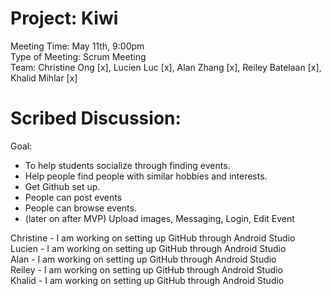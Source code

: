 # Project: Kiwi
Meeting Time: May 11th, 9:00pm <br />
Type of Meeting: Scrum Meeting <br />
Team: Christine Ong [x], Lucien Luc [x], Alan Zhang [x], Reiley Batelaan [x], Khalid Mihlar [x] <br />
# Scribed Discussion: 
Goal: <br />
- To help students socialize through finding events. <br />
- Help people find people with similar hobbies and interests. <br />
- Get Github set up.
- People can post events <br />
- People can browse events. <br />
- (later on after MVP) Upload images, Messaging, Login, Edit Event <br />

Christine - I am working on setting up GitHub through Android Studio <br />
Lucien - I am working on setting up GitHub through Android Studio <br />
Alan - I am working on setting up GitHub through Android Studio <br />
Reiley - I am working on setting up GitHub through Android Studio <br />
Khalid - I am working on setting up GitHub through Android Studio <br />
